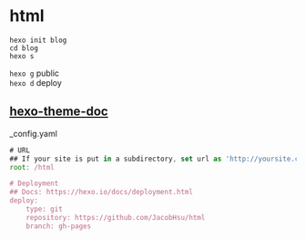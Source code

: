# html

`hexo init blog`  
`cd blog`    
`hexo s`  

`hexo g` public  
`hexo d` deploy  

## [hexo-theme-doc](https://github.com/zalando-incubator/hexo-theme-doc)  

_config.yaml

```js
# URL
## If your site is put in a subdirectory, set url as 'http://yoursite.com/child' and root as '/child/'
root: /html

# Deployment
## Docs: https://hexo.io/docs/deployment.html
deploy:
    type: git
    repository: https://github.com/JacobHsu/html
    branch: gh-pages
```